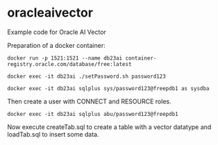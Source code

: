 # oracleaivector
Example code for Oracle AI Vector

Preparation of a docker container:
```
docker run -p 1521:1521 --name db23ai container-registry.oracle.com/database/free:latest

docker exec -it db23ai ./setPassword.sh password123

docker exec -it db23ai sqlplus sys/password123@freepdb1 as sysdba
```
Then create a user with CONNECT and RESOURCE roles.
```
docker exec -it db23ai sqlplus abu/password123@freepdb1
```

Now execute createTab.sql to create a table with a vector datatype and loadTab.sql to insert some data.


